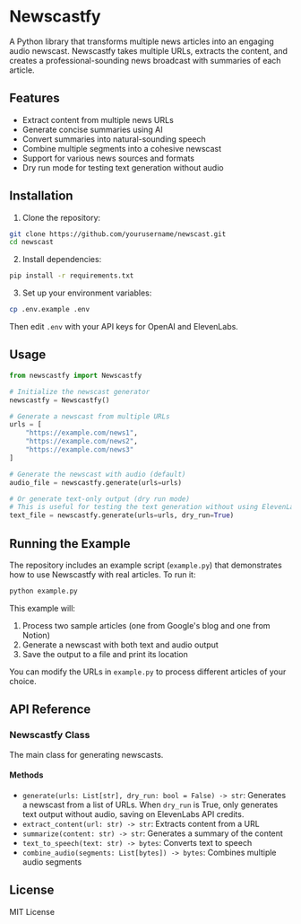 # Newscastfy

A Python library that transforms multiple news articles into an engaging audio newscast. Newscastfy takes multiple URLs, extracts the content, and creates a professional-sounding news broadcast with summaries of each article.

## Features

- Extract content from multiple news URLs
- Generate concise summaries using AI
- Convert summaries into natural-sounding speech
- Combine multiple segments into a cohesive newscast
- Support for various news sources and formats
- Dry run mode for testing text generation without audio

## Installation

1. Clone the repository:
```bash
git clone https://github.com/yourusername/newscast.git
cd newscast
```

2. Install dependencies:
```bash
pip install -r requirements.txt
```

3. Set up your environment variables:
```bash
cp .env.example .env
```
Then edit `.env` with your API keys for OpenAI and ElevenLabs.

## Usage

```python
from newscastfy import Newscastfy

# Initialize the newscast generator
newscastfy = Newscastfy()

# Generate a newscast from multiple URLs
urls = [
    "https://example.com/news1",
    "https://example.com/news2",
    "https://example.com/news3"
]

# Generate the newscast with audio (default)
audio_file = newscastfy.generate(urls=urls)

# Or generate text-only output (dry run mode)
# This is useful for testing the text generation without using ElevenLabs credits
text_file = newscastfy.generate(urls=urls, dry_run=True)
```

## Running the Example

The repository includes an example script (`example.py`) that demonstrates how to use Newscastfy with real articles. To run it:

```bash
python example.py
```

This example will:
1. Process two sample articles (one from Google's blog and one from Notion)
2. Generate a newscast with both text and audio output
3. Save the output to a file and print its location

You can modify the URLs in `example.py` to process different articles of your choice.

## API Reference

### Newscastfy Class

The main class for generating newscasts.

#### Methods

- `generate(urls: List[str], dry_run: bool = False) -> str`: Generates a newscast from a list of URLs. When `dry_run` is True, only generates text output without audio, saving on ElevenLabs API credits.
- `extract_content(url: str) -> str`: Extracts content from a URL
- `summarize(content: str) -> str`: Generates a summary of the content
- `text_to_speech(text: str) -> bytes`: Converts text to speech
- `combine_audio(segments: List[bytes]) -> bytes`: Combines multiple audio segments

## License

MIT License 